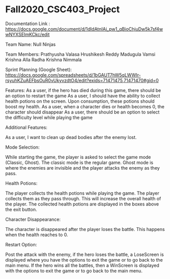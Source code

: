 # Fall2020_CSC403_Project

Documentation Link : https://docs.google.com/document/d/1dIdAtnIAi_pw1_qBioChjuDw5k7sf4wwNYXSEImKCkc/edit

Team Name: Null Ninjas

Team Members:
Prathyusha Valasa
Hrushikesh Reddy Madugula
Vamsi Krishna Alla
Radha Krishna Nimmala

Sprint Planning (Google Sheet):  https://docs.google.com/spreadsheets/d/1bGAUT7hW5qLWWIr-rsyuhKZuAEFbsOuR0vUkyvzdtO4/edit?exids=71471475,71471470#gid=0

Features:
As a user, if the hero has died during this game, there should be an option to restart the game
As a user, I should have the ability to collect health potions on the screen. Upon consumption, these potions should boost my health.
As a user, when a character dies or health becomes 0, the character should disappear
As a user, there should be an option to select the difficulty level while playing the game


Additional Features: 

As a user, I want to clean up dead bodies after the enemy lost.

Mode Selection:

While starting the game, the player is asked to select the game mode (Classic, Ghost). The classic mode is the regular game. Ghost mode is where the enemies are invisible and the player attacks the enemy as they pass.






Health Potions:

The player collects the health potions while playing the game. The player collects them as they pass through. This will increase the overall health of the player. The collected health potions are displayed in the boxes above the exit button.


                     

Character Disappearance:

The character is disappeared after the player loses the battle. This happens when the health reaches to 0.




Restart Option:

Post the attack with the enemy, if the hero loses the battle, a LoseScreen is displayed where you have the options to exit the game or to go back to the main menu.
If the hero wins all the battles, then a WinScreen is displayed with the options to exit the game or to go back to the main menu.




